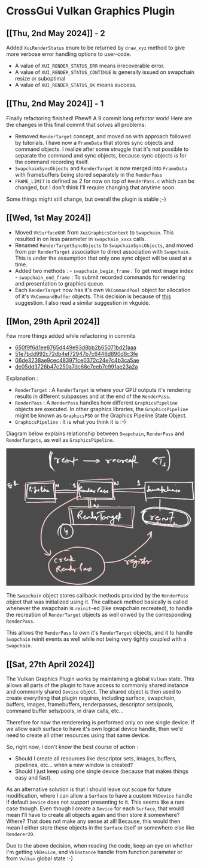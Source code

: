# CrossGui Vulkan Graphics Plugin

## [[**Thu, 2nd May 2024**]] - 2

Added `XuiRenderStatus` enum to be returned by `draw_xyz` method to give more
verbose error handling options to user-code.

- A value of `XUI_RENDER_STATUS_ERR` means irrecoverable error.
- A value of `XUI_RENDER_STATUS_CONTINUE` is generally issued on swapchain resize or
    suboptimal
- A value of `XUI_RENDER_STATUS_OK` means success.

## [[**Thu, 2nd May 2024**]] - 1

Finally refactoring finished! Phew!! A 9 commit long refactor work!
Here are the changes in this final commit that solves all problems:

- Removed `RenderTarget` concept, and moved on with approach followed by tutorials.
  I have now a `FrameData` that stores sync objects and command objects. I realize
  after some struggle that it's not possible to separate the command and sync objects,
  because sync objects _is_ for the command recording itself.
- `SwapchainSyncObjects` and `RenderTarget` is now merged into `FrameData` with
  framebuffers being stored separately in the `RenderPass`
- `FRAME_LIMIT` is defined as 2 for now on top of `RenderPass.c` which can be changed,
  but I don't think I'll require changing that anytime soon.

Some things might still change, but overall the plugin is stable ;-)

## [[**Wed, 1st May 2024**]]

- Moved `VkSurfaceKHR` from `XuiGraphicsContext` to `Swapchain`. This resulted in
  on less parameter in `swapchain_xxxx` calls.
- Renamed `RenderTargetSyncObjects` to `SwapchainSyncObjects`, and moved from per
  `RenderTarget` association to direct association with `Swapchain`. This is under
  the assumption that only one sync object will be used at a time.
- Added two methods :
      - `swapchain_begin_frame` : To get next image index
      - `swapchain_end_frame` : To submit recorded commands for rendering and presentation
         to graphics queue.
- Each `RenderTarget` now has it's own `VkCommandPool` object for allocation of it's
  `VkCommandBuffer` objects. This decision is because of [this](https://docs.vulkan.org/samples/latest/samples/performance/command_buffer_usage/README.html#_resetting_the_command_pool)
   suggestion. I also read a similar suggestion in vkguide.

## [[**Mon, 29th April 2024**]]

Few more things added while refactoring in commits

- [650f9f6d1ee8765d449e93d8bb2b65071bd21aaa](https://github.com/brightprogrammer/CrossGui/commit/650f9f6d1ee8765d449e93d8bb2b65071bd21aaa)
- [51e7bdd992c72db4ef72947b7c6446d890d8c3fe](https://github.com/brightprogrammer/CrossGui/commit/51e7bdd992c72db4ef72947b7c6446d890d8c3fe)
- [06de3238ae9cec483971ce0372c24e7c4b3ca5ae](https://github.com/brightprogrammer/CrossGui/commit/06de3238ae9cec483971ce0372c24e7c4b3ca5ae)
- [de05dd3726b47c250a7dc68c7eeb7c991ae23a2a](https://github.com/brightprogrammer/CrossGui/commit/de05dd3726b47c250a7dc68c7eeb7c991ae23a2a)

Explanation :

- `RenderTarget` : A `RenderTarget` is where your GPU outputs it's rendering results in different
   subpasses and at the end of the `RenderPass`.
- `RenderPass` : A `RenderPass` handles how different `GraphicsPipeline` objects are executed.
   In other graphics libraries, the `GraphicsPipeline` might be known as `GraphicsPSO` or the
   Graphics Pipeline State Object.
- `GraphicsPipeline` : It is what you think it is :-)

Diagram below explains relationship between `Swapchain`, `RenderPass` and `RenderTargets`, as well
as `GraphicsPipeline`.

![](Assets/Images/swapchain-renderpass-rendertarget-relationship-diagram.svg)

The `Swapchain` object stores callback methods provided by the `RenderPass` object that was initialized
using it. The callback method basically is called whenever the swapchain is `reinit`-ed
(like swapchain recreated), to handle the recreation of `RenderTarget` objects as well onwed by
the corresponding `RenderPass`.

This allows the `RenderPass` to own it's `RenderTarget` objects, and it to handle `Swapchain`
reinit events as well while not being very tightly coupled with a `Swapchain`.

## [[**Sat, 27th April 2024**]]

The Vulkan Graphics Plugin works by maintaining a global `Vulkan` state. This allows all parts of
the plugin to have access to commonly shared instance and commonly shared `Device` object. The
shared object is then used to create everything that plugin requires, including surface, swapchain,
buffers, images, framebuffers, renderpasses, descriptor sets/pools, command buffer sets/pools,
in draw calls, etc...

Therefore for now the renderering is performed only on one single device. If we allow each surface
to have it's own logical device handle, then we'd need to create all other resources using that same
device.

So, right now, I don't know the best course of action :

- Should I create all resources like descriptor sets, images, buffers, pipelines, etc... when a
  new window is created?
- Should I just keep using one single device (because that makes things easy and fast).

As an alternative solution is that I should leave out scope for future modification, where I can
allow a `Surface` to have a custom `VkDevice` handle if default `Device` does not support presenting
to it. This seems like a rare case though. Even though I create a `Device` for each `Surface`, that
would mean I'll have to create all objects again and then store it somewhere? Where? That does not
make any sense at all! Because, this would then mean I either store these objects in the `Surface`
itself or somewhere else like `Renderer2D`.

Due to the above decision, when reading the code, keep an eye on whether I'm getting `VkDevice`,
and `VkInstance` handle from function parameter or from `Vulkan` global state :-)
